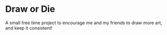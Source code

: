 # Draw or Die
A small free time project to encourage me and my friends to draw more art, and keep it consistent!
